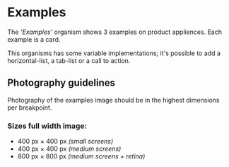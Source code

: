 # Examples

The *'Examples'* organism shows 3 examples on product appliences. Each example is a card.

This organisms has some variable implementations; it's possible to add a horizontal-list, a tab-list or a call to action.

## Photography guidelines

Photography of the examples image should be in the highest dimensions per breakpoint.

### Sizes full width image:
- 400 px × 400 px *(small screens)*
- 400 px × 400 px *(medium screens)*
- 800 px × 800 px *(medium screens + retina)*
